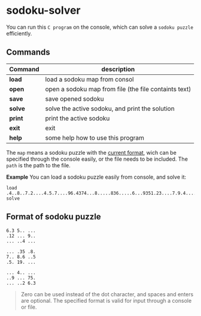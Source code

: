 # sodoku-solver
You can run this `C program` on the console, which can solve a `sodoku puzzle` efficiently.

## Commands
| Command         | description                                                 |
|:----------------|-------------------------------------------------------------|
| **load <map>**  | load a sodoku map from consol                               |
| **open <path>** | open a sodoku map from file (the file containts <map> text) |
| **save <path>** | save opened sodoku                                          |
| **solve**       | solve the active sodoku, and print the solution             |
| **print**       | print the active sodoku                                     |
| **exit**        | exit                                                        |
| **help**        | some help how to use this program                           |

The `map` means a sodoku puzzle with the [current format](##format-of-sodoku-puzzle), wich can be specified through the console easily, or the file needs to be included. The `path` is the path to the file.

**Example**
You can load a sodoku puzzle easily from console, and solve it:
```
load .4..8..7.2....4.5.7....96.4374...8.....836.....6...9351.23....7.9.4....6.6..1..2.
solve
```

## Format of sodoku puzzle
```
6.3 5.. ... 
.12 ... 9.. 
... ..4 ... 

... .35 .8. 
7.. 8.6 ..5 
.5. 19. ... 

... 4.. ... 
..9 ... 75. 
... ..2 6.3 
```

> Zero can be used instead of the dot character, and spaces and enters are optional. The specified format is valid for input through a console or file.
